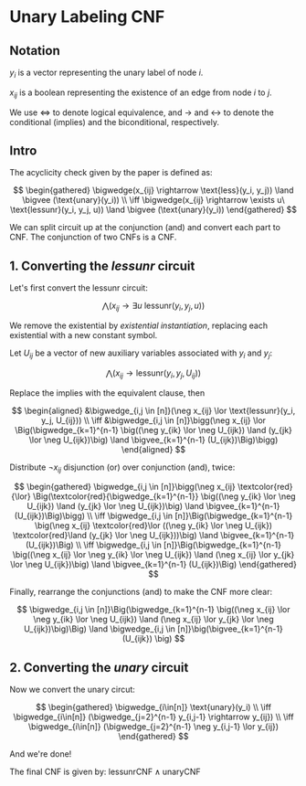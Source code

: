 # Unary Labeling CNF

## Notation

$y_i$ is a vector representing the unary label of node $i$.

$x_{ij}$ is a boolean representing the existence of an edge from node $i$ to $j$.

We use $\iff$ to denote logical equivalence, and $\rightarrow$ and $\leftrightarrow$ to denote the conditional (implies) and the biconditional, respectively. 

## Intro

The acyclicity check given by the paper is defined as:

$$
\begin{gathered}
\bigwedge(x_{ij} \rightarrow \text{less}(y_i, y_j)) \land \bigvee (\text{unary}(y_i)) \\
\iff \bigwedge(x_{ij} \rightarrow \exists u\ \text{lessunr}(y_i, y_j, u)) \land \bigvee (\text{unary}(y_i))
\end{gathered}
$$

We can split circuit up at the conjunction (and) and convert each part to CNF. The conjunction of two CNFs is a CNF.

## 1. Converting the *lessunr* circuit

Let's first convert the lessunr circuit:

$$
\bigwedge(x_{ij} \rightarrow \exists u\ \text{lessunr}(y_i, y_j, u))
$$

We remove the existential by *existential instantiation*, replacing each existential with a new constant symbol. 

Let $U_{ij}$ be a vector of new auxiliary variables associated with $y_i$ and $y_j$:

$$
\bigwedge(x_{ij} \rightarrow \text{lessunr}(y_i, y_j, U_{ij})) 
$$

Replace the implies with the equivalent clause, then 

$$
\begin{aligned}
&\bigwedge_{i,j \in [n]}(\neg x_{ij} \lor \text{lessunr}(y_i, y_j, U_{ij})) \\
\iff &\bigwedge_{i,j \in [n]}\bigg(\neg x_{ij} \lor \Big(\bigwedge_{k=1}^{n-1} \big((\neg y_{ik} \lor \neg U_{ijk}) \land (y_{jk} \lor \neg U_{ijk})\big) \land \bigvee_{k=1}^{n-1} (U_{ijk})\Big)\bigg)
\end{aligned}
$$

Distribute $\neg x_{ij}$ disjunction (or) over conjunction (and), twice:

$$
\begin{gathered}
\bigwedge_{i,j \in [n]}\bigg(\neg x_{ij} \textcolor{red}{\lor} \Big(\textcolor{red}{\bigwedge_{k=1}^{n-1}} \big((\neg y_{ik} \lor \neg U_{ijk}) \land (y_{jk} \lor \neg U_{ijk})\big) \land \bigvee_{k=1}^{n-1} (U_{ijk})\Big)\bigg)
\\
\iff \bigwedge_{i,j \in [n]}\Big(\bigwedge_{k=1}^{n-1} \big(\neg x_{ij} \textcolor{red}\lor ((\neg y_{ik} \lor \neg U_{ijk}) \textcolor{red}\land (y_{jk} \lor \neg U_{ijk}))\big) \land \bigvee_{k=1}^{n-1} (U_{ijk})\Big) \\
\iff \bigwedge_{i,j \in [n]}\Big(\bigwedge_{k=1}^{n-1} \big((\neg x_{ij} \lor \neg y_{ik} \lor \neg U_{ijk}) \land (\neg x_{ij} \lor y_{jk} \lor \neg U_{ijk})\big) \land \bigvee_{k=1}^{n-1} (U_{ijk})\Big)
\end{gathered}
$$

Finally, rearrange the conjunctions (and) to make the CNF more clear:

$$
\bigwedge_{i,j \in [n]}\Big(\bigwedge_{k=1}^{n-1} \big((\neg x_{ij} \lor \neg y_{ik} \lor \neg U_{ijk}) \land (\neg x_{ij} \lor y_{jk} \lor \neg U_{ijk})\big)\Big) \land \bigwedge_{i,j \in [n]}\big(\bigvee_{k=1}^{n-1} (U_{ijk}) \big)
$$

## 2. Converting the *unary* circuit

Now we convert the unary circut:

$$
\begin{gathered}
\bigwedge_{i\in[n]} \text{unary}(y_i) \\
\iff \bigwedge_{i\in[n]} (\bigwedge_{j=2}^{n-1} y_{i,j-1} \rightarrow y_{ij}) \\
\iff \bigwedge_{i\in[n]} (\bigwedge_{j=2}^{n-1} \neg y_{i,j-1} \lor y_{ij})
\end{gathered}
$$

And we're done!

The final CNF is given by: $\text{lessunrCNF} \land \text{unaryCNF}$
